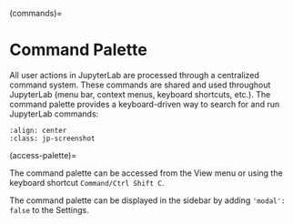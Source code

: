 (commands)=

# Command Palette

All user actions in JupyterLab are processed through a centralized command
system. These commands are shared and used throughout JupyterLab (menu bar,
context menus, keyboard shortcuts, etc.). The command palette provides a
keyboard-driven way to search for and run JupyterLab commands:

```{image} ../images/command-palette.png
:align: center
:class: jp-screenshot
```

(access-palette)=

The command palette can be accessed from the View menu or using the keyboard shortcut
`Command/Ctrl Shift C`.

The command palette can be displayed in the sidebar by adding `'modal': false` to the Settings.
